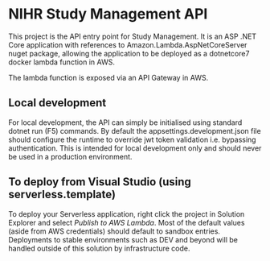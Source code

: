 # NIHR Study Management API

This project is the API entry point for Study Management. It is an ASP .NET Core application with references to Amazon.Lambda.AspNetCoreServer nuget package, allowing the
application to be deployed as a dotnetcore7 docker lambda function in AWS.

The lambda function is exposed via an API Gateway in AWS.

## Local development
For local development, the API can simply be initialised using standard dotnet run (F5) commands. By default the appsettings.development.json file should configure the runtime
to override jwt token validation i.e. bypassing authentication. This is intended for local development only and should never be used in a production environment.

## To deploy from Visual Studio (using serverless.template)

To deploy your Serverless application, right click the project in Solution Explorer and select *Publish to AWS Lambda*. Most of the default values (aside from AWS credentials)
should default to sandbox entries. Deployments to stable environments such as DEV and beyond will be handled outside of this solution by infrastructure code.
